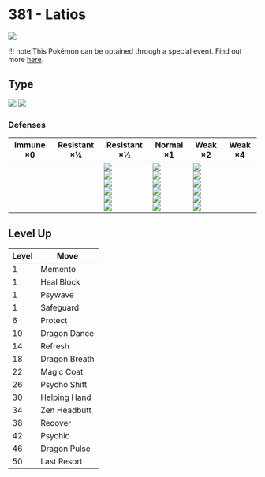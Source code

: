 # 381 - Latios
![][381]

!!! note
    This Pokémon can be optained through a special event. Find out more [here](../../special_events/#latios).

## Type

![][dragon]  ![][psychic]

### Defenses

Immune ×0 | Resistant ×¼ | Resistant ×½                                                                                | Normal ×1                                                                               | Weak ×2                                                                          | Weak ×4
---       | ---          | ---                                                                                         | ---                                                                                     | ---                                                                              | ---
&nbsp;    | &nbsp;       | ![][fighting]<br>![][fire]<br>![][water]<br>![][grass]<br>![][electric]<br>![][psychic]<br> | ![][normal]<br>![][flying]<br>![][poison]<br>![][ground]<br>![][rock]<br>![][steel]<br> | ![][bug]<br>![][ghost]<br>![][ice]<br>![][dragon]<br>![][dark]<br>![][fairy]<br> | &nbsp;

## Level Up

Level | Move
---   | ---
1     | Memento
1     | Heal Block
1     | Psywave
1     | Safeguard
6     | Protect
10    | Dragon Dance
14    | Refresh
18    | Dragon Breath
22    | Magic Coat
26    | Psycho Shift
30    | Helping Hand
34    | Zen Headbutt
38    | Recover
42    | Psychic
46    | Dragon Pulse
50    | Last Resort

[381]: ../img/pokemon/381.png
[normal]: ../img/types/normal.png
[fire]: ../img/types/fire.png
[fighting]: ../img/types/fighting.png
[water]: ../img/types/water.png
[flying]: ../img/types/flying.png
[grass]: ../img/types/grass.png
[poison]: ../img/types/poison.png
[electric]: ../img/types/electric.png
[ground]: ../img/types/ground.png
[psychic]: ../img/types/psychic.png
[rock]: ../img/types/rock.png
[ice]: ../img/types/ice.png
[bug]: ../img/types/bug.png
[dragon]: ../img/types/dragon.png
[ghost]: ../img/types/ghost.png
[dark]: ../img/types/dark.png
[steel]: ../img/types/steel.png
[fairy]: ../img/types/fairy.png

